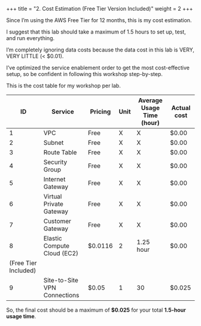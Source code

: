 +++
title = "2. Cost Estimation (Free Tier Version Included)"
weight = 2
+++


Since I’m using the AWS Free Tier for 12 months, this is my cost estimation.


I suggest that this lab should take a maximum of 1.5 hours to set up, test, and run everything.


I’m completely ignoring data costs because the data cost in this lab is VERY, VERY LITTLE (< $0.01).


I’ve optimized the service enablement order to get the most cost-effective setup, so be confident in following this workshop step-by-step.


This is the cost table for my workshop per lab.


| ID | Service                      | Pricing | Unit | Average Usage Time (hour) | Actual cost                 |
| -- | ---------------------------- | ------- | ---- | ------------------------- | --------------------------- |
| 1  | VPC                          | Free    | X    | X                         | $0.00                       |
| 2  | Subnet                       | Free    | X    | X                         | $0.00                       |
| 3  | Route Table                  | Free    | X    | X                         | $0.00                       |
| 4  | Security Group               | Free    | X    | X                         | $0.00                       |
| 5  | Internet Gateway             | Free    | X    | X                         | $0.00                       |
| 6  | Virtual Private Gateway      | Free    | X    | X                         | $0.00                       |
| 7  | Customer Gateway             | Free    | X    | X                         | $0.00                       |
| 8  | Elastic Compute Cloud (EC2)  | $0.0116 | 2    | 1.25 hour                 | $0.00 
(Free Tier Included) |
| 9  | Site-to-Site VPN Connections | $0.05   | 1    | 30                        | $0.025                      |


So, the final cost should be a maximum of **$0.025** for your total **1.5-hour usage time**.



